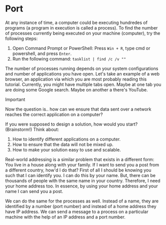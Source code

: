 # Port

At any instance of time, a computer could be executing hundredes of programs (a program in execution is called a process). To find the number of processes currently being executed on your machine (computer), try the following steps:
  1. Open Command Prompt or PowerShell: Press `Win + R`, type cmd or powershell, and press `Enter`.
  2. Run the following command: `tasklist | find /c /v ""`

The number of processes running depends on your system configurations and number of applications you have open. Let's take an example of a web browser, an application via which you are most probably reading this tutorial. 
Currently, you might have multiple tabs open. Maybe at one tab you are doing some Google search. Maybe on another a there's YouTube. 
> [!IMPORTANT]
> Now the question is.. how can we ensure that data sent over a network reaches the correct application on a computer?

If you were supposed to design a solution, how would you start? (Brainstorm!)
Think about:
  1. How to identify different applications on a computer.
  2. How to ensure that the data will not be mixed up.
  3. How to make your solution easy to use and scalable.
 
 Real-world addressing is a similar problem that exists in a different form: You live in a house along with your family. If I want to send you a post from a different country, how'd I do that?
 First of all I should be knowing you such that I can identify you. I can do this by your name. But, there can be thousands of people with the same name in your country. Therefore, I need your home address too. 
 In essence, by using your home address and your name I can send you a post. 

 We can do the same for the processes as well. Instead of a name, they are identified by a number (port number) and instead of a home address they have IP address. We can send a message to a process on a particular machine with the 
 help of an IP address and a port number. 
 
